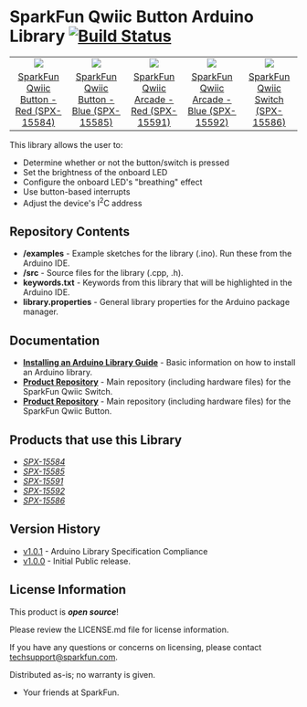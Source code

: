 SparkFun Qwiic Button Arduino Library [![Build Status](https://travis-ci.org/sparkfun/SparkFun_Qwiic_Button_Arduino_Library.svg?branch=master)](https://travis-ci.org/sparkfun/SparkFun_Qwiic_Button_Arduino_Library)
========================================
<table class="table table-hover table-striped table-bordered">
  <tr align="center">
   <td><a href="https://www.sparkfun.com/products/15584"><img src="https://cdn.sparkfun.com//assets/parts/1/4/1/9/0/15584-Qwiic_Button_-_Red-01a.jpg"></a></td>
   <td><a href="https://www.sparkfun.com/products/15585"><img src="https://cdn.sparkfun.com//assets/parts/1/4/1/9/1/15585-Qwiic_Button_-_Blue-02a.jpg"></a></td>
   <td><a href="https://www.sparkfun.com/products/15591"><img src="https://cdn.sparkfun.com//assets/parts/1/4/1/9/8/15591-Qwiic_Arcade_-_Red-01a.jpg"></a></td>
   <td><a href="https://www.sparkfun.com/products/15592"><img src="https://cdn.sparkfun.com//assets/parts/1/4/1/9/9/15592-Qwiic_Arcade_-_Blue-01a.jpg"></a></td>
   <td><a href="https://www.sparkfun.com/products/15586"><img src="https://cdn.sparkfun.com//assets/parts/1/4/1/9/2/15586-Qwiic_Switch__without_microswitch_-01a.jpg"></a></td>
  </tr>
  <tr align="center">
    <td><a href="https://www.sparkfun.com/products/15584">SparkFun Qwiic Button - Red (SPX-15584)</a></td>
    <td><a href="https://www.sparkfun.com/products/15585">SparkFun Qwiic Button - Blue (SPX-15585)</a></td>
    <td><a href="https://www.sparkfun.com/products/15591">SparkFun Qwiic Arcade - Red (SPX-15591)</a></td>
    <td><a href="https://www.sparkfun.com/products/15592">SparkFun Qwiic Arcade - Blue (SPX-15592)</a></td>
    <td><a href="https://www.sparkfun.com/products/15586">SparkFun Qwiic Switch (SPX-15586)</a></td>
  </tr>
</table>


This library allows the user to:

* Determine whether or not the button/switch is pressed 
* Set the brightness of the onboard LED
* Configure the onboard LED's "breathing" effect
* Use button-based interrupts
* Adjust the device's I<sup>2</sup>C address


Repository Contents
-------------------

* **/examples** - Example sketches for the library (.ino). Run these from the Arduino IDE. 
* **/src** - Source files for the library (.cpp, .h).
* **keywords.txt** - Keywords from this library that will be highlighted in the Arduino IDE. 
* **library.properties** - General library properties for the Arduino package manager. 

Documentation
--------------

* **[Installing an Arduino Library Guide](https://learn.sparkfun.com/tutorials/installing-an-arduino-library)** - Basic information on how to install an Arduino library.
* **[Product Repository](https://github.com/sparkfunX/Qwiic_Switch)** - Main repository (including hardware files) for the SparkFun Qwiic Switch.
* **[Product Repository](https://github.com/sparkfunX/Qwiic_Button)** - Main repository (including hardware files) for the SparkFun Qwiic Button.

Products that use this Library 
---------------------------------

* [*SPX-15584*](https://www.sparkfun.com/products/15584)
* [*SPX-15585*](https://www.sparkfun.com/products/15585)
* [*SPX-15591*](https://www.sparkfun.com/products/15591)
* [*SPX-15592*](https://www.sparkfun.com/products/15592)
* [*SPX-15586*](https://www.sparkfun.com/products/15586)

Version History
---------------

* [v1.0.1](https://github.com/sparkfun/SparkFun_Qwiic_Button_Arduino_Library/releases/tag/v1.0.1) - Arduino Library Specification Compliance
* [v1.0.0](https://github.com/sparkfun/SparkFun_Qwiic_Button_Arduino_Library/releases/tag/v1.0.0) - Initial Public release.

License Information
-------------------

This product is _**open source**_! 

Please review the LICENSE.md file for license information. 

If you have any questions or concerns on licensing, please contact techsupport@sparkfun.com.

Distributed as-is; no warranty is given.

- Your friends at SparkFun.

